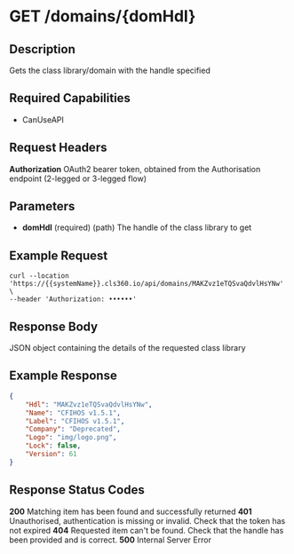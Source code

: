 # GET /domains/{domHdl}

## Description
Gets the class library/domain with the handle specified

## Required Capabilities
* CanUseAPI

## Request Headers

**Authorization** OAuth2 bearer token, obtained from the Authorisation endpoint (2-legged or 3-legged flow)

## Parameters
* **domHdl** (required) (path) The handle of the class library to get

## Example Request
```
curl --location 'https://{{systemName}}.cls360.io/api/domains/MAKZvz1eTQSvaQdvlHsYNw' \
--header 'Authorization: ••••••'
```

## Response Body
JSON object containing the details of the requested class library

## Example Response
```JSON
{
    "Hdl": "MAKZvz1eTQSvaQdvlHsYNw",
    "Name": "CFIHOS v1.5.1",
    "Label": "CFIHOS v1.5.1",
    "Company": "Deprecated",
    "Logo": "img/logo.png",
    "Lock": false,
    "Version": 61
}
```

## Response Status Codes
**200** Matching item has been found and successfully returned
**401** Unauthorised, authentication is missing or invalid. Check that the token has not expired
**404** Requested item can't be found. Check that the handle has been provided and is correct.
**500** Internal Server Error


